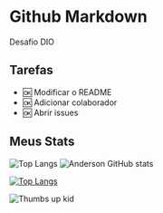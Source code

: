 # Github Markdown
Desafio DIO


## Tarefas


- 🆗 Modificar o README
- 🆗 Adicionar colaborador
- 🆗 Abrir issues


## Meus Stats

![Top Langs](https://github-readme-stats.vercel.app/api/top-langs/?username=AndersonAlves210&hide_icons=true&theme=dracula)
![Anderson GitHub stats](https://github-readme-stats.vercel.app/api?username=AndersonAlves210&show_icons=true&theme=dracula)

[![Top Langs](https://github-readme-stats.vercel.app/api/top-langs/?username=AndersonAlves210&layout=pie&theme=dracula)](https://github.com/AndersonAlves210)



![Thumbs up kid](https://media2.giphy.com/media/v1.Y2lkPTc5MGI3NjExcjN4bDhhMTZkbmlqOW94a2Rkdm54dm14cHNwYWgyaXV0aGt1MTN4ciZlcD12MV9pbnRlcm5hbF9naWZfYnlfaWQmY3Q9Zw/XreQmk7ETCak0/giphy.webp)
